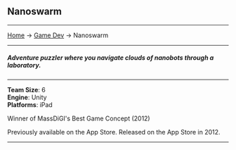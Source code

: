 ## Nanoswarm

---
[Home](/) -> [Game Dev](/game_dev) -> Nanoswarm

---
##### Adventure puzzler where you navigate clouds of nanobots through a laboratory.

---

**Team Size**: 6
<br>
**Engine**: Unity
<br>
**Platforms**: iPad
<br>

Winner of MassDiGI's Best Game Concept (2012)
<br>

Previously available on the App Store.
Released on the App Store in 2012.

---

